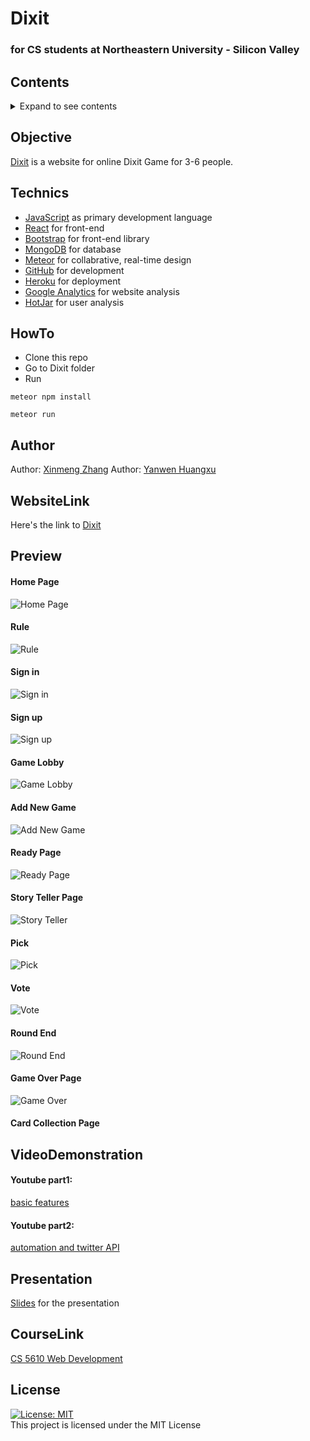 # Dixit
### for CS students at Northeastern University - Silicon Valley

## Contents
<details><summary>Expand to see contents</summary>
<p>

* **[Objective](#objective)**<br />
* **[Technics](#technics)**<br />
* **[HowTo](#HowTo)**<br />
* **[Author](#author)**<br />
* **[WebsiteLink](#WebsiteLink)**<br />
* **[Preview](#preview)**<br />
* **[VideoDemonstration](#VideoDemonstration)**<br />
* **[Presentation](#presentation)**<br />
* **[CourseLink](#CourseLink)**<br />
* **[License](#license)**<br />

</p>
</details>

## Objective
[Dixit](https://dixitgame2019.herokuapp.com/) is a website for online Dixit Game for 3-6 people.

## Technics
- [JavaScript](https://www.javascript.com/) as primary development language
- [React](https://reactjs.org/) for front-end
- [Bootstrap](https://getbootstrap.com/) for front-end library
- [MongoDB](https://www.mongodb.com/) for database
- [Meteor](https://www.meteor.com/) for collabrative, real-time design
- [GitHub](https://github.com/) for development
- [Heroku](https://www.heroku.com/home) for deployment
- [Google Analytics](https://analytics.google.com/analytics/web/) for website analysis
- [HotJar](https://www.hotjar.com/) for user analysis

## HowTo
- Clone this repo
- Go to Dixit folder
- Run
```
meteor npm install
```
```
meteor run
```

## Author

Author: [Xinmeng Zhang](https://github.com/MengBanana)
Author: [Yanwen Huangxu](https://github.com/YHuangxu)


## WebsiteLink

Here's the link to [Dixit](https://dixitgame2019.herokuapp.com/)

## Preview
#### Home Page
![Home Page](https://github.com/MengBanana/Dixit/blob/master/demo/0-1.png)
#### Rule
![Rule](https://github.com/MengBanana/Dixit/blob/master/demo/0-2.png)
#### Sign in
![Sign in](https://github.com/MengBanana/Dixit/blob/master/demo/1-1.png)
#### Sign up
![Sign up](https://github.com/MengBanana/Dixit/blob/master/demo/1-2.png)
#### Game Lobby
![Game Lobby](https://github.com/MengBanana/Dixit/blob/master/demo/3.png)
#### Add New Game
![Add New Game](https://github.com/MengBanana/Dixit/blob/master/demo/4-1.png)
#### Ready Page
![Ready Page](https://github.com/MengBanana/Dixit/blob/master/demo/5-1%20ready%20page.png)
#### Story Teller Page
![Story Teller](https://github.com/MengBanana/Dixit/blob/master/demo/5-2%20Storyteller%20page.png)
#### Pick
![Pick](https://github.com/MengBanana/Dixit/blob/master/demo/5-4%20player%20pick%20page.png)
#### Vote
![Vote](https://github.com/MengBanana/Dixit/blob/master/demo/5-5%20player%20vote%20page.png)
#### Round End
![Round End](https://github.com/MengBanana/Dixit/blob/master/demo/5-6%20round%20end%20page.png)
#### Game Over Page
![Game Over](https://github.com/MengBanana/Dixit/blob/master/demo/5-7%20game%20over%20page.png)
#### Card Collection Page


## VideoDemonstration
#### Youtube part1:
[basic features](https://www.youtube.com/watch?v=lAZLEkL4uAM&feature=youtu.be)
#### Youtube part2:
[automation and twitter API](https://www.youtube.com/watch?v=fyL9C1HdC8E&feature=youtu.be)

## Presentation
[Slides](https://docs.google.com/presentation/d/1fkfnC75fKTtWMfDX6Gm_PAkMh7ykKVILCq5lec_JILY/edit#slide=id.g35f391192_029) for the presentation

## CourseLink
[CS 5610 Web Development](http://johnguerra.co/classes/webDevelopment_spring_2019/)

## License
[![License: MIT](https://img.shields.io/badge/License-MIT-yellow.svg)](https://opensource.org/licenses/MIT)  
This project is licensed under the MIT License

